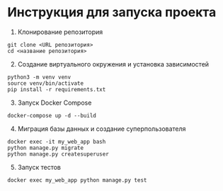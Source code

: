 # Инструкция для запуска проекта

1. Клонирование репозитория

```
git clone <URL репозитория>
cd <название репозитория>
```

2. Создание виртуального окружения и установка зависимостей

```
python3 -m venv venv
source venv/bin/activate
pip install -r requirements.txt
```

3. Запуск Docker Compose

```
docker-compose up -d --build
```

4. Миграция базы данных и создание суперпользователя

```
docker exec -it my_web_app bash
python manage.py migrate
python manage.py createsuperuser
```

5. Запуск тестов

```
docker exec my_web_app python manage.py test
```